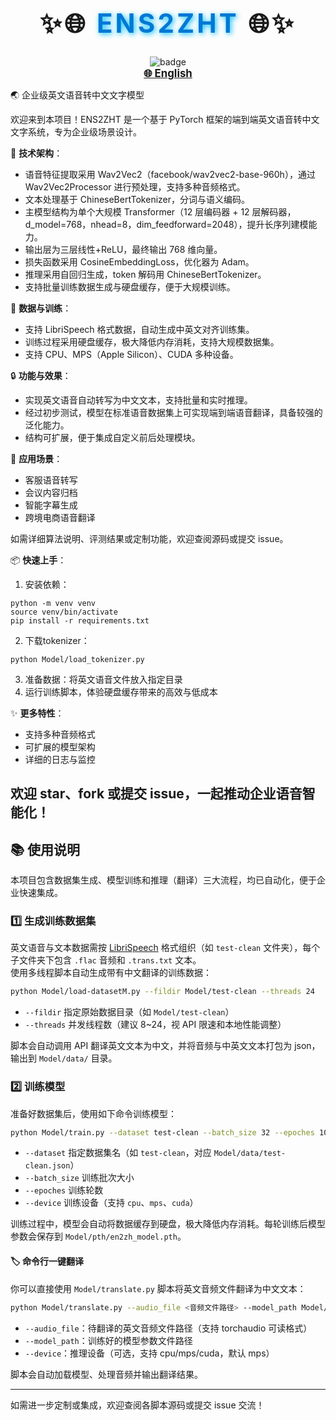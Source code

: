 <div align="center">
  <h1 style="font-size:3em; font-weight:bold; letter-spacing:0.1em;">
    ✨🌐 <span style="color:#0078D4; text-shadow: 2px 2px 8px #00bfff;">ENS2ZHT</span> 🌐✨
  </h1>
  <img src="https://img.shields.io/badge/Enterprise%20Speech%20Translation-blue.svg?style=for-the-badge" alt="badge" />
</div>

<div align="center">
  <a href="./readme-en.md" style="font-size:1.2em; font-weight:bold;">🌐 English</a>
</div>
</div>


🌏 企业级英文语音转中文文字模型

欢迎来到本项目！ENS2ZHT 是一个基于 PyTorch 框架的端到端英文语音转中文文字系统，专为企业级场景设计。

🚀 **技术架构**：
* 语音特征提取采用 Wav2Vec2（facebook/wav2vec2-base-960h），通过 Wav2Vec2Processor 进行预处理，支持多种音频格式。
* 文本处理基于 ChineseBertTokenizer，分词与语义编码。
* 主模型结构为单个大规模 Transformer（12 层编码器 + 12 层解码器，d_model=768，nhead=8，dim_feedforward=2048），提升长序列建模能力。
* 输出层为三层线性+ReLU，最终输出 768 维向量。
* 损失函数采用 CosineEmbeddingLoss，优化器为 Adam。
* 推理采用自回归生成，token 解码用 ChineseBertTokenizer。
* 支持批量训练数据生成与硬盘缓存，便于大规模训练。

💾 **数据与训练**：
* 支持 LibriSpeech 格式数据，自动生成中英文对齐训练集。
* 训练过程采用硬盘缓存，极大降低内存消耗，支持大规模数据集。
* 支持 CPU、MPS（Apple Silicon）、CUDA 多种设备。

🔒 **功能与效果**：
* 实现英文语音自动转写为中文文本，支持批量和实时推理。
* 经过初步测试，模型在标准语音数据集上可实现端到端语音翻译，具备较强的泛化能力。
* 结构可扩展，便于集成自定义前后处理模块。

🎯 **应用场景**：
* 客服语音转写
* 会议内容归档
* 智能字幕生成
* 跨境电商语音翻译

如需详细算法说明、评测结果或定制功能，欢迎查阅源码或提交 issue。

📦 **快速上手**：
1. 安装依赖：
```
python -m venv venv
source venv/bin/activate
pip install -r requirements.txt
``` 
2. 下载tokenizer：
```
python Model/load_tokenizer.py
```
3. 准备数据：将英文语音文件放入指定目录
4. 运行训练脚本，体验硬盘缓存带来的高效与低成本

✨ **更多特性**：
* 支持多种音频格式
* 可扩展的模型架构
* 详细的日志与监控

欢迎 star、fork 或提交 issue，一起推动企业语音智能化！
---

## 📚 使用说明

本项目包含数据集生成、模型训练和推理（翻译）三大流程，均已自动化，便于企业快速集成。

### 1️⃣ 生成训练数据集

英文语音与文本数据需按 [LibriSpeech](https://www.openslr.org/12) 格式组织（如 `test-clean` 文件夹），每个子文件夹下包含 `.flac` 音频和 `.trans.txt` 文本。  
使用多线程脚本自动生成带有中文翻译的训练数据：

```bash
python Model/load-datasetM.py --fildir Model/test-clean --threads 24
```

- `--fildir` 指定原始数据目录（如 `Model/test-clean`）
- `--threads` 并发线程数（建议 8~24，视 API 限速和本地性能调整）

脚本会自动调用 API 翻译英文文本为中文，并将音频与中英文文本打包为 json，输出到 `Model/data/` 目录。

### 2️⃣ 训练模型

准备好数据集后，使用如下命令训练模型：

```bash
python Model/train.py --dataset test-clean --batch_size 32 --epoches 10000 --device mps
```

- `--dataset` 指定数据集名（如 `test-clean`，对应 `Model/data/test-clean.json`）
- `--batch_size` 训练批次大小
- `--epoches` 训练轮数
- `--device` 训练设备（支持 `cpu`、`mps`、`cuda`）

训练过程中，模型会自动将数据缓存到硬盘，极大降低内存消耗。每轮训练后模型参数会保存到 `Model/pth/en2zh_model.pth`。

#### 🏷️ 命令行一键翻译
你可以直接使用 `Model/translate.py` 脚本将英文音频文件翻译为中文文本：

```bash
python Model/translate.py --audio_file <音频文件路径> --model_path Model/pth/en2zh_model.pth --device mps
```
- `--audio_file`：待翻译的英文音频文件路径（支持 torchaudio 可读格式）
- `--model_path`：训练好的模型参数文件路径
- `--device`：推理设备（可选，支持 cpu/mps/cuda，默认 mps）

脚本会自动加载模型、处理音频并输出翻译结果。

---

如需进一步定制或集成，欢迎查阅各脚本源码或提交 issue 交流！
